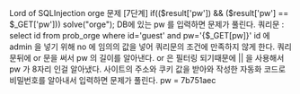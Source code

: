 Lord of SQLInjection 
orge 문제 [7단계]
if(($result['pw']) && ($result['pw'] == $_GET['pw'])) solve("orge"); 
DB에 있는 pw 를 입력하면 문제가 풀린다.
쿼리문 : select id from prob_orge where id='guest' and pw='{$_GET[pw]}'
id 에 admin 을 넣기 위해 no 에 임의의 값을 넣어 쿼리문의 조건에 만족하지 않게 한다.
쿼리문뒤에 or 문을 써서 pw 의 길이를 알아낸다.
or 은 필터링 되기때문에 || 을 사용해서 pw 가 8자리 인걸 알아냈다.
사이트의 주소와 쿠키 값을 받아와 작성한 자동화 코드로 비밀번호를 알아내서 입력하면 문제가 풀린다.
pw = 7b751aec